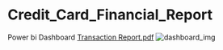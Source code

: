 # Credit_Card_Financial_Report
Power bi Dashboard
[Transaction Report.pdf](https://github.com/user-attachments/files/17589317/Transaction.Report.pdf)
![dashboard_img](https://github.com/user-attachments/assets/be7f6ba1-f52f-4a67-833f-bf95cac40ac4)
